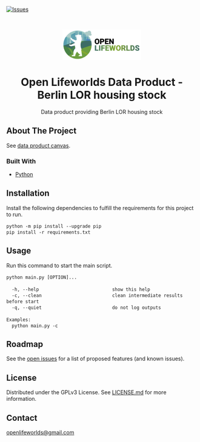 [![Issues](https://img.shields.io/github/issues/open-lifeworlds/open-lifeworlds-data-product-berlin-lor-housing-stock)](https://github.com/open-lifeworlds/open-lifeworlds-data-product-berlin-lor-housing-stock/issues)

<br />
<p align="center">
  <a href="https://github.com/open-lifeworlds/open-lifeworlds-data-product-berlin-lor-housing-stock">
    <img src="logo_with_text.png" alt="Logo" height="80">
  </a>

  <h1 align="center">Open Lifeworlds Data Product - Berlin LOR housing stock</h1>

  <p align="center">
    Data product providing Berlin LOR housing stock</a>
  </p>
</p>

## About The Project

See [data product canvas](docs/data-product-canvas.md).

### Built With

* [Python](https://www.python.org/)

## Installation

Install the following dependencies to fulfill the requirements for this project to run.

```shell script
python -m pip install --upgrade pip
pip install -r requirements.txt
```

## Usage

Run this command to start the main script.

```shell script
python main.py [OPTION]...

  -h, --help                           show this help
  -c, --clean                          clean intermediate results before start
  -q, --quiet                          do not log outputs

Examples:
  python main.py -c
```

## Roadmap

See the [open issues](https://github.com/open-lifeworlds/open-lifeworlds-data-product-berlin-lor-housing-stock/issues) for a list of proposed features (and
 known issues).

## License

Distributed under the GPLv3 License. See [LICENSE.md](./LICENSE.md) for more information.

## Contact

openlifeworlds@gmail.com
